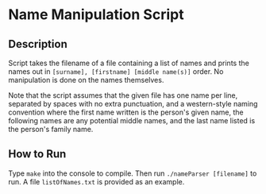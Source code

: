 # Name Manipulation Script

## Description

Script takes the filename of a file containing a list of names and prints the names out in `[surname], [firstname] [middle name(s)]` order. No manipulation is done on the names themselves.

Note that the script assumes that the given file has one name per line, separated by spaces with no extra punctuation, and a western-style naming convention where the first name written is the person's given name, the following names are any potential middle names, and the last name listed is the person's family name. 

## How to Run

Type `make` into the console to compile. Then run `./nameParser [filename]` to run. A file `listOfNames.txt` is provided as an example.

